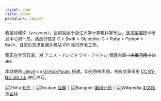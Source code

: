 ```yaml
---
layout: page
title: About
permalink: /about/
---
```


我是孙耀珠（yzyzsun），目前就读于浙江大学计算机科学专业，是[求是潮](http://www.qsc.zju.edu.cn)技术研发中心的一员。熟悉的语言 C > Swift > Objective-C > Ruby > Python > Bash，目前负责求是潮手机站 iOS 端的开发工作。

我正在学习日语，对 アニメ・テレビドラマ・アイドル 很感兴趣<s>（主推乃团小公主）</s>。

本站使用 [Jekyll](http://jekyllrb.com) via [GitHub Pages](https://pages.github.com) 搭建。如无特殊声明，所有文章采用 [CC BY-NC-SA 4.0](http://creativecommons.org/licenses/by-nc-sa/4.0/deed.zh) 进行许可。

![Zhihu](/images/zhihu.ico) [知乎](http://www.zhihu.com/people/yzyzsun) │
![Douban](/images/douban.ico) [豆瓣](http://www.douban.com/people/yzyzsun/) │
![Bangumi](/images/bangumi.ico) [番组计划](http://bgm.tv/user/yzyzsun) │
![Wikipedia](/images/wikipedia.ico) [中文维基百科](https://zh.wikipedia.org/wiki/User:Yzyzsun)
